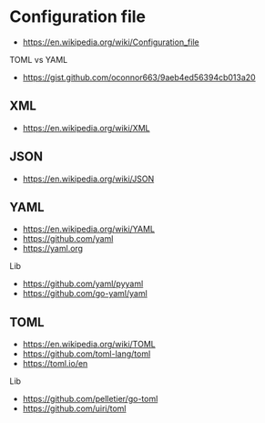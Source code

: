 # Configuration file
- https://en.wikipedia.org/wiki/Configuration_file

TOML vs YAML
- https://gist.github.com/oconnor663/9aeb4ed56394cb013a20

## XML
- https://en.wikipedia.org/wiki/XML


## JSON
- https://en.wikipedia.org/wiki/JSON


## YAML
- https://en.wikipedia.org/wiki/YAML
- https://github.com/yaml
- https://yaml.org

Lib
- https://github.com/yaml/pyyaml
- https://github.com/go-yaml/yaml


## TOML
- https://en.wikipedia.org/wiki/TOML
- https://github.com/toml-lang/toml
- https://toml.io/en

Lib
- https://github.com/pelletier/go-toml
- https://github.com/uiri/toml
